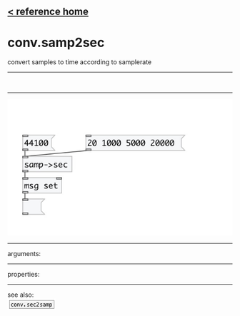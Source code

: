 [< reference home](index.html)
---

# conv.samp2sec


convert samples to time according to samplerate

---

<br>


---


![example](examples/conv.samp2sec-example.jpg)

---
arguments:


---
properties:


---
see also:<br>
[![conv.sec2samp](img/object_conv.sec2samp.png)](conv.sec2samp.html)
